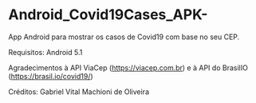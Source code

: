 # Android_Covid19Cases_APK-
App Android para mostrar os casos de Covid19 com base no seu CEP. 

Requisitos: Android 5.1

Agradecimentos à API ViaCep (https://viacep.com.br) e à API do BrasilIO (https://brasil.io/covid19/)


Créditos: Gabriel Vital Machioni de Oliveira
